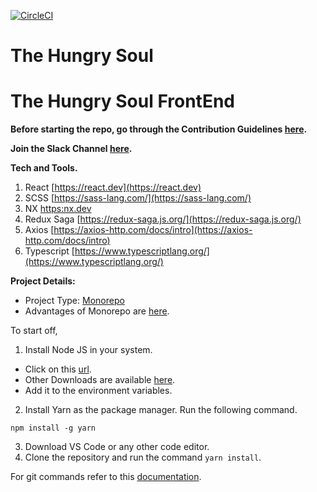 
[![CircleCI](https://dl.circleci.com/status-badge/img/gh/Final-Year-Project-2023/Project-Phase-1-FrontEnd/tree/develop.svg?style=svg&circle-token=91b248c10f8e3bab21ab3c81b8cc74aced3bfbaf)](https://dl.circleci.com/status-badge/redirect/gh/Final-Year-Project-2023/Project-Phase-1-FrontEnd/tree/develop)

# The Hungry Soul

# The Hungry Soul FrontEnd

**Before starting the repo, go through the Contribution Guidelines [here](docs/CONTRIBUTION_GUIDELINES.md).**

**Join the Slack Channel [here](https://join.slack.com/t/newworkspace-ehc8313/shared_invite/zt-1dpeo32lj-dJouZW1LKoDm_o~YfG1v8g).**

**Tech and Tools.**
1. React [https://react.dev](https://react.dev)
2. SCSS [https://sass-lang.com/](https://sass-lang.com/)
3. NX [https:nx.dev](https://nx.dev)
4. Redux Saga [https://redux-saga.js.org/](https://redux-saga.js.org/)
5. Axios [https://axios-http.com/docs/intro](https://axios-http.com/docs/intro)
6. Typescript [https://www.typescriptlang.org/](https://www.typescriptlang.org/)

**Project Details:**

 * Project Type: [Monorepo](https://www.atlassian.com/git/tutorials/monorepos)
 * Advantages of Monorepo are [here](https://circleci.com/blog/monorepo-dev-practices/).

To start off,

1. Install Node JS in your system. 

- Click on this [url](https://nodejs.org/download/release/v14.18.1/node-v14.18.1-x64.msi). 
- Other Downloads are available [here](https://nodejs.org/download/release/v14.18.1/).
- Add it to the environment variables.
2. Install Yarn as the package manager. Run the following command.

```
npm install -g yarn
```

3. Download VS Code or any other code editor.
4. Clone the repository and run the command ```yarn install```.

For git commands refer to this [documentation](docs/GIT_COMMANDS.md).
